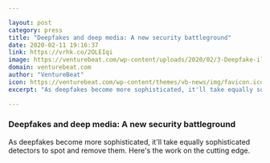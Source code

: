 ```yaml
---

layout: post
category: press
title: "Deepfakes and deep media: A new security battleground"
date: 2020-02-11 19:16:37
link: https://vrhk.co/2OLEIqi
image: https://venturebeat.com/wp-content/uploads/2020/02/3-Deepfake-illustration-e1580975661512.jpg?w=1200&strip=all
domain: venturebeat.com
author: "VentureBeat"
icon: https://venturebeat.com/wp-content/themes/vb-news/img/favicon.ico
excerpt: "As deepfakes become more sophisticated, it'll take equally sophisticated detectors to spot and remove them. Here's the work on the cutting edge."

---
```


### Deepfakes and deep media: A new security battleground

As deepfakes become more sophisticated, it'll take equally sophisticated detectors to spot and remove them. Here's the work on the cutting edge.